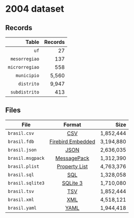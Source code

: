# 2004 dataset

## Records

|          Table | Records |
| --------------:| -------:|
|           `uf` |      27 |
|  `mesorregiao` |     137 |
| `microrregiao` |     558 |
|    `municipio` |   5,560 |
|     `distrito` |   9,947 |
|  `subdistrito` |     413 |

## Files

| File             | Format                                                                                 |      Size |
| ---------------- |:--------------------------------------------------------------------------------------:| ---------:|
| `brasil.csv`     | [CSV](https://en.wikipedia.org/wiki/Comma-separated_values)                            | 1,852,444 |
| `brasil.fdb`     | [Firebird Embedded](https://en.wikipedia.org/wiki/Embedded_database#Firebird_Embedded) | 3,194,880 |
| `brasil.json`    | [JSON](https://en.wikipedia.org/wiki/JSON)                                             | 2,636,035 |
| `brasil.msgpack` | [MessagePack](https://en.wikipedia.org/wiki/MessagePack)                               | 1,312,390 |
| `brasil.plist`   | [Property List](https://en.wikipedia.org/wiki/Property_list)                           | 4,763,376 |
| `brasil.sql`     | [SQL](https://en.wikipedia.org/wiki/SQL)                                               | 1,328,058 |
| `brasil.sqlite3` | [SQLite 3](https://en.wikipedia.org/wiki/SQLite)                                       | 1,710,080 |
| `brasil.tsv`     | [TSV](https://en.wikipedia.org/wiki/Tab-separated_values)                              | 1,852,444 |
| `brasil.xml`     | [XML](https://en.wikipedia.org/wiki/XML)                                               | 4,518,121 |
| `brasil.yaml`    | [YAML](https://en.wikipedia.org/wiki/YAML)                                             | 1,944,418 |
